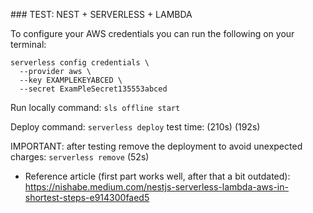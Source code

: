 

### TEST: NEST + SERVERLESS + LAMBDA

To configure your AWS credentials you can run the following on your terminal:
```
serverless config credentials \
  --provider aws \
  --key EXAMPLEKEYABCED \
  --secret ExamPleSecret135553abced
```
Run locally command:
`sls offline start`

Deploy command:
`serverless deploy`
test time: (210s) (192s)

IMPORTANT: after testing remove the deployment to avoid unexpected charges:
`serverless remove` (52s)


* Reference article (first part works well, after that a bit outdated): https://nishabe.medium.com/nestjs-serverless-lambda-aws-in-shortest-steps-e914300faed5